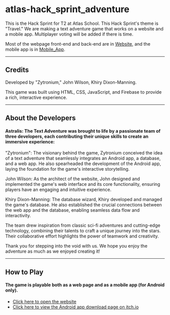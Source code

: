 # atlas-hack_sprint_adventure

This is the Hack Sprint for T2 at Atlas School. This Hack Sprint's theme is
"Travel." We are making a text adventure game that works on a website and a
mobile app. Multiplayer voting will be added if there is time.

Most of the webpage front-end and back-end are in [Website](Website), and the mobile app is in [Mobile_App](Mobile_App).

----

## Credits
Developed by "Zytronium," John Wilson, Khiry Dixon-Manning.

This game was built using HTML, CSS, JavaScript, and Firebase to provide a rich, interactive experience.

----

## About the Developers

#### Astralis: The Text Adventure was brought to life by a passionate team of three developers, each contributing their unique skills to create an immersive experience:

"Zytronium": The visionary behind the game, Zytronium conceived the idea of a text adventure that seamlessly integrates an Android app, a database, and a web app. He also spearheaded the development of the Android app, laying the foundation for the game's interactive storytelling.

John Wilson: As the architect of the website, John designed and implemented the game's web interface and its core functionality, ensuring players have an engaging and intuitive experience.

Khiry Dixon-Manning: The database wizard, Khiry developed and managed the game's database. He also established the crucial connections between the web app and the database, enabling seamless data flow and interactivity.

The team drew inspiration from classic sci-fi adventures and cutting-edge technology, combining their talents to craft a unique journey into the stars. Their collaborative effort highlights the power of teamwork and creativity.

Thank you for stepping into the void with us. We hope you enjoy the adventure as much as we enjoyed creating it!

----

## How to Play

#### The game is playable both as a web page and as a mobile app (for Android only).

- [Click here to open the website](https://zytronium.github.io/atlas-hack_sprint_adventure/index.html)
- [Click here to view the Android app download page on itch.io](https://zytronium.itch.io/astralis-text-adventure)
